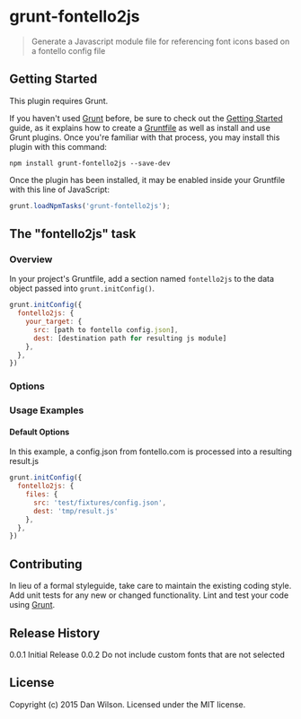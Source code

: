 # grunt-fontello2js

> Generate a Javascript module file for referencing font icons based on a fontello config file

## Getting Started
This plugin requires Grunt.

If you haven't used [Grunt](http://gruntjs.com/) before, be sure to check out the [Getting Started](http://gruntjs.com/getting-started) guide, as it explains how to create a [Gruntfile](http://gruntjs.com/sample-gruntfile) as well as install and use Grunt plugins. Once you're familiar with that process, you may install this plugin with this command:

```shell
npm install grunt-fontello2js --save-dev
```

Once the plugin has been installed, it may be enabled inside your Gruntfile with this line of JavaScript:

```js
grunt.loadNpmTasks('grunt-fontello2js');
```

## The "fontello2js" task

### Overview
In your project's Gruntfile, add a section named `fontello2js` to the data object passed into `grunt.initConfig()`.

```js
grunt.initConfig({
  fontello2js: {
    your_target: {
      src: [path to fontello config.json],
      dest: [destination path for resulting js module]
    },
  },
})
```

### Options

### Usage Examples

#### Default Options
In this example, a config.json from fontello.com is processed into a resulting result.js 

```js
grunt.initConfig({
  fontello2js: {
    files: {
      src: 'test/fixtures/config.json',
      dest: 'tmp/result.js'
    },
  },
})
```

## Contributing
In lieu of a formal styleguide, take care to maintain the existing coding style. Add unit tests for any new or changed functionality. Lint and test your code using [Grunt](http://gruntjs.com/).

## Release History
0.0.1 Initial Release
0.0.2 Do not include custom fonts that are not selected

## License
Copyright (c) 2015 Dan Wilson. Licensed under the MIT license.

